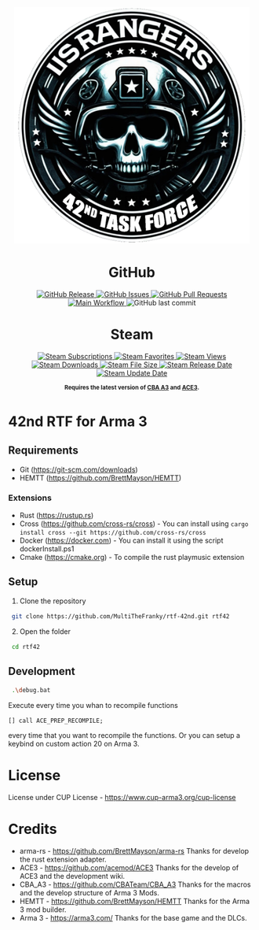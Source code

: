 <p align="center">
    <img src="./extras/logo_rtf42_ca.png" width="480">
</p>

<h1 align="center">GitHub</h1>
<p align="center">
    <a href="https://github.com/MultiTheFranky/rtf-42nd/releases/latest">
        <img alt="GitHub Release" src="https://img.shields.io/github/v/release/MultiTheFranky/rtf-42nd">
    </a>
    <a href="https://github.com/MultiTheFranky/rtf-42nd/issues">
        <img alt="GitHub Issues" src="https://img.shields.io/github/issues/MultiTheFranky/rtf-42nd">
    </a>
    <a href="https://github.com/MultiTheFranky/rtf-42nd/pulls">
        <img alt="GitHub Pull Requests" src="https://img.shields.io/github/issues-pr/MultiTheFranky/rtf-42nd">
    </a>
    <a href="https://github.com/MultiTheFranky/rtf-42nd/actions/workflows/main.yml">
        <img src="https://github.com/MultiTheFranky/rtf-42nd/actions/workflows/main.yml/badge.svg" alt="Main Workflow">
    </a>
    <img alt="GitHub last commit" src="https://img.shields.io/github/last-commit/MultiTheFranky/rtf-42nd">
</p>

<h1 align="center">Steam</h1>
<p align="center">
    <a href="https://steamcommunity.com/sharedfiles/filedetails/?id=3129705630">
        <img alt="Steam Subscriptions" src="https://img.shields.io/steam/subscriptions/3129705630">
    </a>
    <a href="https://steamcommunity.com/sharedfiles/filedetails/?id=3129705630">
        <img alt="Steam Favorites" src="https://img.shields.io/steam/favorites/3129705630">
    </a>
    <a href="https://steamcommunity.com/sharedfiles/filedetails/?id=3129705630">
        <img alt="Steam Views" src="https://img.shields.io/steam/views/3129705630">
    </a>
    <a href="https://steamcommunity.com/sharedfiles/filedetails/?id=3129705630">
        <img alt="Steam Downloads" src="https://img.shields.io/steam/downloads/3129705630">
    </a>
    <a href="https://steamcommunity.com/sharedfiles/filedetails/?id=3129705630">
        <img alt="Steam File Size" src="https://img.shields.io/steam/size/3129705630">
    </a>
    <a href="https://steamcommunity.com/sharedfiles/filedetails/?id=3129705630">
        <img alt="Steam Release Date" src="https://img.shields.io/steam/release-date/3129705630">
    </a>
    <a href="https://steamcommunity.com/sharedfiles/filedetails/?id=3129705630">
        <img alt="Steam Update Date" src="https://img.shields.io/steam/update-date/3129705630">
    </a>
</p>


<p align="center">
    <sup><strong>Requires the latest version of <a href="https://github.com/CBATeam/CBA_A3/releases">CBA A3</a> and <a href="https://github.com/acemod/ACE3/releases">ACE3</a>.<br/></strong></sup>
</p>

# 42nd RTF for Arma 3

## Requirements

-   Git (https://git-scm.com/downloads)
-   HEMTT (https://github.com/BrettMayson/HEMTT)

### Extensions
-   Rust (https://rustup.rs)
-   Cross (https://github.com/cross-rs/cross) - You can install using `cargo install cross --git https://github.com/cross-rs/cross`
-   Docker (https://docker.com) - You can install it using the script dockerInstall.ps1
-   Cmake (https://cmake.org) - To compile the rust playmusic extension

## Setup

1. Clone the repository

```bash
 git clone https://github.com/MultiTheFranky/rtf-42nd.git rtf42
```

2. Open the folder

```bash
 cd rtf42
```

## Development

```bash
 .\debug.bat
```

Execute every time you whan to recompile functions

```sqf
[] call ACE_PREP_RECOMPILE;
```

every time that you want to recompile the functions.
Or you can setup a keybind on custom action 20 on Arma 3.

# License

License under CUP License - https://www.cup-arma3.org/cup-license

# Credits

- arma-rs - https://github.com/BrettMayson/arma-rs Thanks for develop the rust extension adapter.
- ACE3 - https://github.com/acemod/ACE3 Thanks for the develop of ACE3 and the development wiki.
- CBA_A3 - https://github.com/CBATeam/CBA_A3 Thanks for the macros and the develop structure of Arma 3 Mods.
- HEMTT - https://github.com/BrettMayson/HEMTT Thanks for the Arma 3 mod builder.
- Arma 3 - https://arma3.com/ Thanks for the base game and the DLCs.
